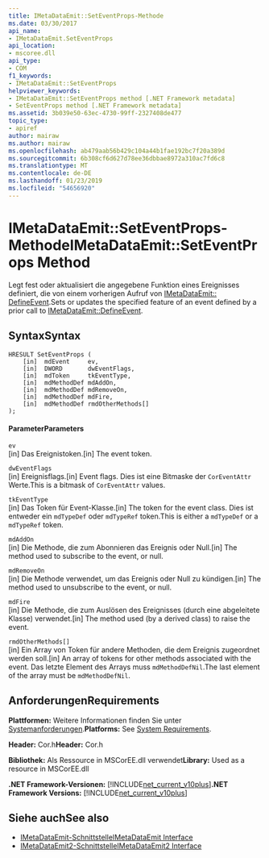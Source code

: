 ```yaml
---
title: IMetaDataEmit::SetEventProps-Methode
ms.date: 03/30/2017
api_name:
- IMetaDataEmit.SetEventProps
api_location:
- mscoree.dll
api_type:
- COM
f1_keywords:
- IMetaDataEmit::SetEventProps
helpviewer_keywords:
- IMetaDataEmit::SetEventProps method [.NET Framework metadata]
- SetEventProps method [.NET Framework metadata]
ms.assetid: 3b039e50-63ec-4730-99ff-2327408de477
topic_type:
- apiref
author: mairaw
ms.author: mairaw
ms.openlocfilehash: ab479aab56b429c104a44b1fae192bc7f20a389d
ms.sourcegitcommit: 6b308cf6d627d78ee36dbbae8972a310ac7fd6c8
ms.translationtype: MT
ms.contentlocale: de-DE
ms.lasthandoff: 01/23/2019
ms.locfileid: "54656920"
---
```

# <a name="imetadataemitseteventprops-method"></a><span data-ttu-id="92491-102">IMetaDataEmit::SetEventProps-Methode</span><span class="sxs-lookup"><span data-stu-id="92491-102">IMetaDataEmit::SetEventProps Method</span></span>
<span data-ttu-id="92491-103">Legt fest oder aktualisiert die angegebene Funktion eines Ereignisses definiert, die von einem vorherigen Aufruf von [IMetaDataEmit:: DefineEvent](../../../../docs/framework/unmanaged-api/metadata/imetadataemit-defineevent-method.md).</span><span class="sxs-lookup"><span data-stu-id="92491-103">Sets or updates the specified feature of an event defined by a prior call to [IMetaDataEmit::DefineEvent](../../../../docs/framework/unmanaged-api/metadata/imetadataemit-defineevent-method.md).</span></span>  
  
## <a name="syntax"></a><span data-ttu-id="92491-104">Syntax</span><span class="sxs-lookup"><span data-stu-id="92491-104">Syntax</span></span>  
  
```  
HRESULT SetEventProps (  
    [in]  mdEvent     ev,   
    [in]  DWORD       dwEventFlags,   
    [in]  mdToken     tkEventType,   
    [in]  mdMethodDef mdAddOn,   
    [in]  mdMethodDef mdRemoveOn,   
    [in]  mdMethodDef mdFire,   
    [in]  mdMethodDef rmdOtherMethods[]   
);  
```  
  
#### <a name="parameters"></a><span data-ttu-id="92491-105">Parameter</span><span class="sxs-lookup"><span data-stu-id="92491-105">Parameters</span></span>  
 `ev`  
 <span data-ttu-id="92491-106">[in] Das Ereignistoken.</span><span class="sxs-lookup"><span data-stu-id="92491-106">[in] The event token.</span></span>  
  
 `dwEventFlags`  
 <span data-ttu-id="92491-107">[in] Ereignisflags.</span><span class="sxs-lookup"><span data-stu-id="92491-107">[in] Event flags.</span></span> <span data-ttu-id="92491-108">Dies ist eine Bitmaske der `CorEventAttr` Werte.</span><span class="sxs-lookup"><span data-stu-id="92491-108">This is a bitmask of `CorEventAttr` values.</span></span>  
  
 `tkEventType`  
 <span data-ttu-id="92491-109">[in] Das Token für Event-Klasse.</span><span class="sxs-lookup"><span data-stu-id="92491-109">[in] The token for the event class.</span></span> <span data-ttu-id="92491-110">Dies ist entweder ein `mdTypeDef` oder `mdTypeRef` token.</span><span class="sxs-lookup"><span data-stu-id="92491-110">This is either a `mdTypeDef` or a `mdTypeRef` token.</span></span>  
  
 `mdAddOn`  
 <span data-ttu-id="92491-111">[in] Die Methode, die zum Abonnieren das Ereignis oder Null.</span><span class="sxs-lookup"><span data-stu-id="92491-111">[in] The method used to subscribe to the event, or null.</span></span>  
  
 `mdRemoveOn`  
 <span data-ttu-id="92491-112">[in] Die Methode verwendet, um das Ereignis oder Null zu kündigen.</span><span class="sxs-lookup"><span data-stu-id="92491-112">[in] The method used to unsubscribe to the event, or null.</span></span>  
  
 `mdFire`  
 <span data-ttu-id="92491-113">[in] Die Methode, die zum Auslösen des Ereignisses (durch eine abgeleitete Klasse) verwendet.</span><span class="sxs-lookup"><span data-stu-id="92491-113">[in] The method used (by a derived class) to raise the event.</span></span>  
  
 `rmdOtherMethods[]`  
 <span data-ttu-id="92491-114">[in] Ein Array von Token für andere Methoden, die dem Ereignis zugeordnet werden soll.</span><span class="sxs-lookup"><span data-stu-id="92491-114">[in] An array of tokens for other methods associated with the event.</span></span> <span data-ttu-id="92491-115">Das letzte Element des Arrays muss `mdMethodDefNil`.</span><span class="sxs-lookup"><span data-stu-id="92491-115">The last element of the array must be `mdMethodDefNil`.</span></span>  
  
## <a name="requirements"></a><span data-ttu-id="92491-116">Anforderungen</span><span class="sxs-lookup"><span data-stu-id="92491-116">Requirements</span></span>  
 <span data-ttu-id="92491-117">**Plattformen:** Weitere Informationen finden Sie unter [Systemanforderungen](../../../../docs/framework/get-started/system-requirements.md).</span><span class="sxs-lookup"><span data-stu-id="92491-117">**Platforms:** See [System Requirements](../../../../docs/framework/get-started/system-requirements.md).</span></span>  
  
 <span data-ttu-id="92491-118">**Header:** Cor.h</span><span class="sxs-lookup"><span data-stu-id="92491-118">**Header:** Cor.h</span></span>  
  
 <span data-ttu-id="92491-119">**Bibliothek:** Als Ressource in MSCorEE.dll verwendet</span><span class="sxs-lookup"><span data-stu-id="92491-119">**Library:** Used as a resource in MSCorEE.dll</span></span>  
  
 <span data-ttu-id="92491-120">**.NET Framework-Versionen:** [!INCLUDE[net_current_v10plus](../../../../includes/net-current-v10plus-md.md)]</span><span class="sxs-lookup"><span data-stu-id="92491-120">**.NET Framework Versions:** [!INCLUDE[net_current_v10plus](../../../../includes/net-current-v10plus-md.md)]</span></span>  
  
## <a name="see-also"></a><span data-ttu-id="92491-121">Siehe auch</span><span class="sxs-lookup"><span data-stu-id="92491-121">See also</span></span>
- [<span data-ttu-id="92491-122">IMetaDataEmit-Schnittstelle</span><span class="sxs-lookup"><span data-stu-id="92491-122">IMetaDataEmit Interface</span></span>](../../../../docs/framework/unmanaged-api/metadata/imetadataemit-interface.md)
- [<span data-ttu-id="92491-123">IMetaDataEmit2-Schnittstelle</span><span class="sxs-lookup"><span data-stu-id="92491-123">IMetaDataEmit2 Interface</span></span>](../../../../docs/framework/unmanaged-api/metadata/imetadataemit2-interface.md)
